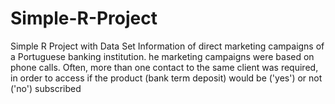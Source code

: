 # Simple-R-Project
Simple R Project with Data Set Information of direct marketing campaigns of a Portuguese banking institution. he marketing campaigns were based on phone calls. Often, more than one contact to the same client was required, in order to access if the product (bank term deposit) would be ('yes') or not ('no') subscribed
